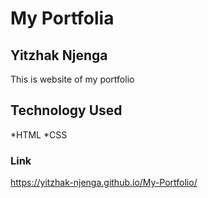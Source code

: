 # My Portfolia
## Yitzhak Njenga
This is website of my portfolio
## Technology Used
*HTML
*CSS
### Link
https://yitzhak-njenga.github.io/My-Portfolio/
